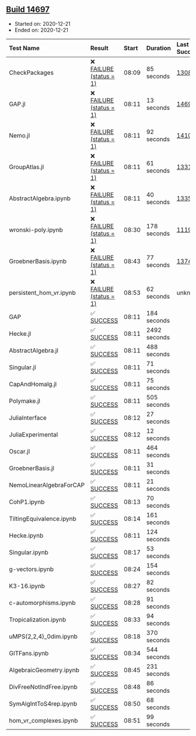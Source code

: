## [Build 14697](https://oscarci.mathematik.uni-kl.de/job/oscar/14697/)

* Started on: 2020-12-21
* Ended on: 2020-12-21

| Test Name    | Result | Start | Duration | Last Success | First Failure |
|:-------------|:-------|:------|:---------|:-------------|:--------------|
| CheckPackages | ❌ [FAILURE (status = 1)](https://oscarci.mathematik.uni-kl.de/job/oscar/14697/artifact/logs/build-14697/CheckPackages.log) | 08:09 | 85 seconds | [13085](https://oscarci.mathematik.uni-kl.de/job/oscar/13085/) | [13086](https://oscarci.mathematik.uni-kl.de/job/oscar/13086/) |
| GAP.jl | ❌ [FAILURE (status = 1)](https://oscarci.mathematik.uni-kl.de/job/oscar/14697/artifact/logs/build-14697/GAP.jl.log) | 08:11 | 13 seconds | [14696](https://oscarci.mathematik.uni-kl.de/job/oscar/14696/) | [14697](https://oscarci.mathematik.uni-kl.de/job/oscar/14697/) |
| Nemo.jl | ❌ [FAILURE (status = 1)](https://oscarci.mathematik.uni-kl.de/job/oscar/14697/artifact/logs/build-14697/Nemo.jl.log) | 08:11 | 92 seconds | [14101](https://oscarci.mathematik.uni-kl.de/job/oscar/14101/) | [14102](https://oscarci.mathematik.uni-kl.de/job/oscar/14102/) |
| GroupAtlas.jl | ❌ [FAILURE (status = 1)](https://oscarci.mathematik.uni-kl.de/job/oscar/14697/artifact/logs/build-14697/GroupAtlas.jl.log) | 08:11 | 61 seconds | [13311](https://oscarci.mathematik.uni-kl.de/job/oscar/13311/) | [13312](https://oscarci.mathematik.uni-kl.de/job/oscar/13312/) |
| AbstractAlgebra.ipynb | ❌ [FAILURE (status = 1)](https://oscarci.mathematik.uni-kl.de/job/oscar/14697/artifact/logs/build-14697/AbstractAlgebra.ipynb.log) | 08:11 | 40 seconds | [13355](https://oscarci.mathematik.uni-kl.de/job/oscar/13355/) | [13356](https://oscarci.mathematik.uni-kl.de/job/oscar/13356/) |
| wronski-poly.ipynb | ❌ [FAILURE (status = 1)](https://oscarci.mathematik.uni-kl.de/job/oscar/14697/artifact/logs/build-14697/wronski-poly.ipynb.log) | 08:30 | 178 seconds | [11192](https://oscarci.mathematik.uni-kl.de/job/oscar/11192/) | [11193](https://oscarci.mathematik.uni-kl.de/job/oscar/11193/) |
| GroebnerBasis.ipynb | ❌ [FAILURE (status = 1)](https://oscarci.mathematik.uni-kl.de/job/oscar/14697/artifact/logs/build-14697/GroebnerBasis.ipynb.log) | 08:43 | 77 seconds | [13748](https://oscarci.mathematik.uni-kl.de/job/oscar/13748/) | [13749](https://oscarci.mathematik.uni-kl.de/job/oscar/13749/) |
| persistent_hom_vr.ipynb | ❌ [FAILURE (status = 1)](https://oscarci.mathematik.uni-kl.de/job/oscar/14697/artifact/logs/build-14697/persistent_hom_vr.ipynb.log) | 08:53 | 62 seconds | unknown | unknown |
| GAP | ✅ [SUCCESS](https://oscarci.mathematik.uni-kl.de/job/oscar/14697/artifact/logs/build-14697/GAP.log) | 08:11 | 184 seconds |  |  |
| Hecke.jl | ✅ [SUCCESS](https://oscarci.mathematik.uni-kl.de/job/oscar/14697/artifact/logs/build-14697/Hecke.jl.log) | 08:11 | 2492 seconds |  |  |
| AbstractAlgebra.jl | ✅ [SUCCESS](https://oscarci.mathematik.uni-kl.de/job/oscar/14697/artifact/logs/build-14697/AbstractAlgebra.jl.log) | 08:11 | 488 seconds |  |  |
| Singular.jl | ✅ [SUCCESS](https://oscarci.mathematik.uni-kl.de/job/oscar/14697/artifact/logs/build-14697/Singular.jl.log) | 08:11 | 71 seconds |  |  |
| CapAndHomalg.jl | ✅ [SUCCESS](https://oscarci.mathematik.uni-kl.de/job/oscar/14697/artifact/logs/build-14697/CapAndHomalg.jl.log) | 08:11 | 75 seconds |  |  |
| Polymake.jl | ✅ [SUCCESS](https://oscarci.mathematik.uni-kl.de/job/oscar/14697/artifact/logs/build-14697/Polymake.jl.log) | 08:11 | 505 seconds |  |  |
| JuliaInterface | ✅ [SUCCESS](https://oscarci.mathematik.uni-kl.de/job/oscar/14697/artifact/logs/build-14697/JuliaInterface.log) | 08:12 | 27 seconds |  |  |
| JuliaExperimental | ✅ [SUCCESS](https://oscarci.mathematik.uni-kl.de/job/oscar/14697/artifact/logs/build-14697/JuliaExperimental.log) | 08:12 | 12 seconds |  |  |
| Oscar.jl | ✅ [SUCCESS](https://oscarci.mathematik.uni-kl.de/job/oscar/14697/artifact/logs/build-14697/Oscar.jl.log) | 08:11 | 464 seconds |  |  |
| GroebnerBasis.jl | ✅ [SUCCESS](https://oscarci.mathematik.uni-kl.de/job/oscar/14697/artifact/logs/build-14697/GroebnerBasis.jl.log) | 08:11 | 31 seconds |  |  |
| NemoLinearAlgebraForCAP | ✅ [SUCCESS](https://oscarci.mathematik.uni-kl.de/job/oscar/14697/artifact/logs/build-14697/NemoLinearAlgebraForCAP.log) | 08:11 | 21 seconds |  |  |
| CohP1.ipynb | ✅ [SUCCESS](https://oscarci.mathematik.uni-kl.de/job/oscar/14697/artifact/logs/build-14697/CohP1.ipynb.log) | 08:13 | 70 seconds |  |  |
| TiltingEquivalence.ipynb | ✅ [SUCCESS](https://oscarci.mathematik.uni-kl.de/job/oscar/14697/artifact/logs/build-14697/TiltingEquivalence.ipynb.log) | 08:14 | 161 seconds |  |  |
| Hecke.ipynb | ✅ [SUCCESS](https://oscarci.mathematik.uni-kl.de/job/oscar/14697/artifact/logs/build-14697/Hecke.ipynb.log) | 08:11 | 124 seconds |  |  |
| Singular.ipynb | ✅ [SUCCESS](https://oscarci.mathematik.uni-kl.de/job/oscar/14697/artifact/logs/build-14697/Singular.ipynb.log) | 08:17 | 53 seconds |  |  |
| g-vectors.ipynb | ✅ [SUCCESS](https://oscarci.mathematik.uni-kl.de/job/oscar/14697/artifact/logs/build-14697/g-vectors.ipynb.log) | 08:24 | 154 seconds |  |  |
| K3-16.ipynb | ✅ [SUCCESS](https://oscarci.mathematik.uni-kl.de/job/oscar/14697/artifact/logs/build-14697/K3-16.ipynb.log) | 08:27 | 82 seconds |  |  |
| c-automorphisms.ipynb | ✅ [SUCCESS](https://oscarci.mathematik.uni-kl.de/job/oscar/14697/artifact/logs/build-14697/c-automorphisms.ipynb.log) | 08:28 | 91 seconds |  |  |
| Tropicalization.ipynb | ✅ [SUCCESS](https://oscarci.mathematik.uni-kl.de/job/oscar/14697/artifact/logs/build-14697/Tropicalization.ipynb.log) | 08:33 | 94 seconds |  |  |
| uMPS(2,2,4)_0dim.ipynb | ✅ [SUCCESS](https://oscarci.mathematik.uni-kl.de/job/oscar/14697/artifact/logs/build-14697/uMPS-2-2-4-_0dim.ipynb.log) | 08:18 | 370 seconds |  |  |
| GITFans.ipynb | ✅ [SUCCESS](https://oscarci.mathematik.uni-kl.de/job/oscar/14697/artifact/logs/build-14697/GITFans.ipynb.log) | 08:34 | 544 seconds |  |  |
| AlgebraicGeometry.ipynb | ✅ [SUCCESS](https://oscarci.mathematik.uni-kl.de/job/oscar/14697/artifact/logs/build-14697/AlgebraicGeometry.ipynb.log) | 08:45 | 231 seconds |  |  |
| DivFreeNotIndFree.ipynb | ✅ [SUCCESS](https://oscarci.mathematik.uni-kl.de/job/oscar/14697/artifact/logs/build-14697/DivFreeNotIndFree.ipynb.log) | 08:48 | 86 seconds |  |  |
| SymAlgIntToS4rep.ipynb | ✅ [SUCCESS](https://oscarci.mathematik.uni-kl.de/job/oscar/14697/artifact/logs/build-14697/SymAlgIntToS4rep.ipynb.log) | 08:50 | 68 seconds |  |  |
| hom_vr_complexes.ipynb | ✅ [SUCCESS](https://oscarci.mathematik.uni-kl.de/job/oscar/14697/artifact/logs/build-14697/hom_vr_complexes.ipynb.log) | 08:51 | 99 seconds |  |  |
